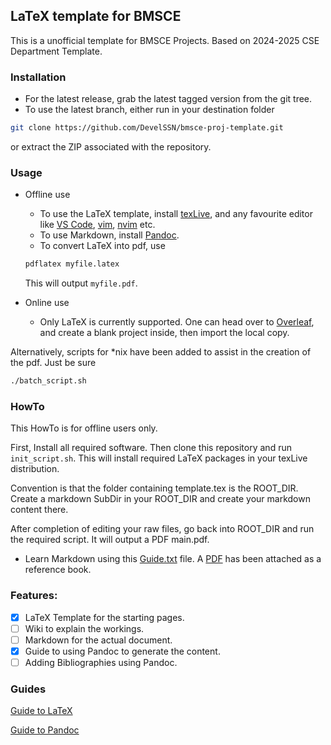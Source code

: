 ##  LaTeX template for BMSCE
This is a unofficial template for BMSCE Projects.
Based on 2024-2025 CSE Department Template.

### Installation
-   For the latest release, grab the latest tagged version from the git tree.
-   To use the latest branch, either run in your destination folder 
```bash
git clone https://github.com/DevelSSN/bmsce-proj-template.git
```
or extract the ZIP associated with the repository.

### Usage
-   Offline use
    -   To use the LaTeX template, install [texLive](https://www.tug.org/texlive/), and any favourite editor like [VS Code](https://code.visualstudio.com/), [vim](https://www.vim.org/), [nvim](https://neovim.io/) etc.
    -  To use Markdown, install [Pandoc](https://pandoc.org/installing.html).
    -  To convert LaTeX into pdf, use
    ```bash
    pdflatex myfile.latex
    ```
    This will output `myfile.pdf`.

-   Online use
    -   Only LaTeX is currently supported. One can head over to [Overleaf](https://overleaf.com), and create a blank project inside, then import the local copy.


Alternatively, scripts for \*nix have been added to assist in the creation of the pdf. Just be sure 
```bash
./batch_script.sh
```

### HowTo

This HowTo is for offline users only.

First, Install all required software. Then clone this repository and run `init_script.sh`. This will install required LaTeX packages in your texLive distribution.

Convention is that the folder containing template.tex is the ROOT_DIR. Create a markdown SubDir in your ROOT_DIR and create your markdown content there.

After completion of editing your raw files, go back into ROOT_DIR and run the required script. It will output a PDF main.pdf.

-   Learn Markdown using this [Guide.txt](./Guide.txt) file. A [PDF](./DOCS/Pandoc+Markdown.pdf) has been attached as a reference book.

### Features:

- [x] LaTeX Template for the starting pages.
- [ ] Wiki to explain the workings.
- [ ] Markdown for the actual document.
- [x] Guide to using Pandoc to generate the content.
- [ ] Adding Bibliographies using Pandoc.

### Guides
[Guide to LaTeX](https://www.overleaf.com/learn/latex/Learn_LaTeX_in_30_minutes#Writing_your_first_piece_of_LaTeX)

[Guide to Pandoc](https://pandoc.org/MANUAL.html)
